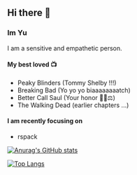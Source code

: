## Hi there 👋

### Im Yu

I am a sensitive and empathetic person.

#### My best loved 📺

- Peaky Blinders (Tommy Shelby !!!)
- Breaking Bad (Yo yo yo biaaaaaaaatch)
- Better Call Saul (Your honor 🧑‍⚖️⚖️)
- The Walking Dead (earlier chapters ...)

#### I am recently focusing on
- rspack

[![Anurag's GitHub stats](https://github-readme-stats.vercel.app/api?username=jserfeng&theme=dark&show_icons=true)](https://github.com/anuraghazra/github-readme-stats)

[![Top Langs](https://github-readme-stats.vercel.app/api/top-langs/?username=jserfeng&theme=dark&layout=compact)](https://github.com/anuraghazra/github-readme-stats)
